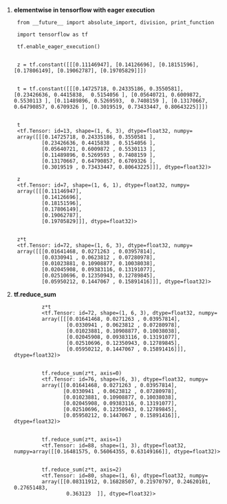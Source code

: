 1. **elementwise in tensorflow with eager execution**

        from __future__ import absolute_import, division, print_function

        import tensorflow as tf

        tf.enable_eager_execution()


        z = tf.constant([[[0.11146947], [0.14126696], [0.18151596], [0.17806149], [0.19062787], [0.19705829]]])


        t = tf.constant([[[0.14725718, 0.24335186, 0.3550581], [0.23426636, 0.4415838,  0.5154056 ], [0.05640721, 0.6009872, 0.5530113 ], [0.11489896, 0.5269593,  0.7408159 ], [0.13170667, 0.64790857, 0.6709326 ], [0.3019519, 0.73433447, 0.80643225]]])


        t
        <tf.Tensor: id=13, shape=(1, 6, 3), dtype=float32, numpy=
        array([[[0.14725718, 0.24335186, 0.3550581 ],
                [0.23426636, 0.4415838 , 0.5154056 ],
                [0.05640721, 0.6009872 , 0.5530113 ],
                [0.11489896, 0.5269593 , 0.7408159 ],
                [0.13170667, 0.64790857, 0.6709326 ],
                [0.3019519 , 0.73433447, 0.80643225]]], dtype=float32)>

        z
        <tf.Tensor: id=7, shape=(1, 6, 1), dtype=float32, numpy=
        array([[[0.11146947],
                [0.14126696],
                [0.18151596],
                [0.17806149],
                [0.19062787],
                [0.19705829]]], dtype=float32)>


        z*t
        <tf.Tensor: id=72, shape=(1, 6, 3), dtype=float32, numpy=
        array([[[0.01641468, 0.0271263 , 0.03957814],
                [0.0330941 , 0.0623812 , 0.07280978],
                [0.01023881, 0.10908877, 0.10038038],
                [0.02045908, 0.09383116, 0.13191077],
                [0.02510696, 0.12350943, 0.12789845],
                [0.05950212, 0.1447067 , 0.15891416]]], dtype=float32)>

2. **tf.reduce_sum**

                z*t
                <tf.Tensor: id=72, shape=(1, 6, 3), dtype=float32, numpy=
                array([[[0.01641468, 0.0271263 , 0.03957814],
                        [0.0330941 , 0.0623812 , 0.07280978],
                        [0.01023881, 0.10908877, 0.10038038],
                        [0.02045908, 0.09383116, 0.13191077],
                        [0.02510696, 0.12350943, 0.12789845],
                        [0.05950212, 0.1447067 , 0.15891416]]], dtype=float32)>
        

                tf.reduce_sum(z*t, axis=0)
                <tf.Tensor: id=76, shape=(6, 3), dtype=float32, numpy=
                array([[0.01641468, 0.0271263 , 0.03957814],
                       [0.0330941 , 0.0623812 , 0.07280978],
                       [0.01023881, 0.10908877, 0.10038038],
                       [0.02045908, 0.09383116, 0.13191077],
                       [0.02510696, 0.12350943, 0.12789845],
                       [0.05950212, 0.1447067 , 0.15891416]], dtype=float32)>


                tf.reduce_sum(z*t, axis=1)
                <tf.Tensor: id=88, shape=(1, 3), dtype=float32, numpy=array([[0.16481575, 0.56064355, 0.63149166]], dtype=float32)>


                tf.reduce_sum(z*t, axis=2)
                <tf.Tensor: id=80, shape=(1, 6), dtype=float32, numpy=
                array([[0.08311912, 0.16828507, 0.21970797, 0.24620101, 0.27651483,
                        0.363123  ]], dtype=float32)>

